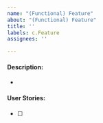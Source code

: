 ```yaml
---
name: "(Functional) Feature"
about: "(Functional) Feature"
title: ''
labels: c.Feature
assignees: ''

---
```


#### Description:
- 
#### User Stories:
- [ ]
